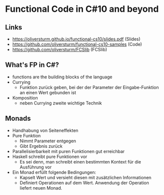 Functional Code in C#10 and beyond
==================================

Links
-----
- https://oliversturm.github.io/functional-cs10/slides.pdf (Slides)
- https://github.com/oliversturm/functional-cs10-samples (Code)
- https://github.com/oliversturm/FCSlib (FCSlib)

What's FP in C#?
----------------
- functions are the building blocks of the language
- Currying
  - Funktion zurück geben, bei der der Parameter der Eingabe-Funktion an einen Wert gebunden ist
- Komposition
  - neben Currying zweite wichtige Technik

Monads
------
- Handhabung von Seiteneffekten
- Pure Funktion
  - Nimmt Parameter entgegen
  - Gibt Ergebnis zurück
- Parallelisierbarkeit mit puren Funktionen gut erreichbar
- Haskell schreibt pure Funktionen vor
  - Es sei denn, man schreibt einen bestimmten Kontext für die Ausführung vor
- Ein Monad erfüllt folgende Bedingungen:
  - Kapselt Wert und versieht diesen mit zusätzlichen Informationen
  - Definiert Operationen auf dem Wert. Anwendung der Operation liefert neuen Monad.
